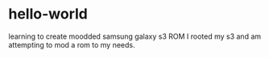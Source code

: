 # hello-world
learning to create moodded samsung galaxy s3 ROM
I rooted my s3 and am attempting to mod a rom to my needs.
